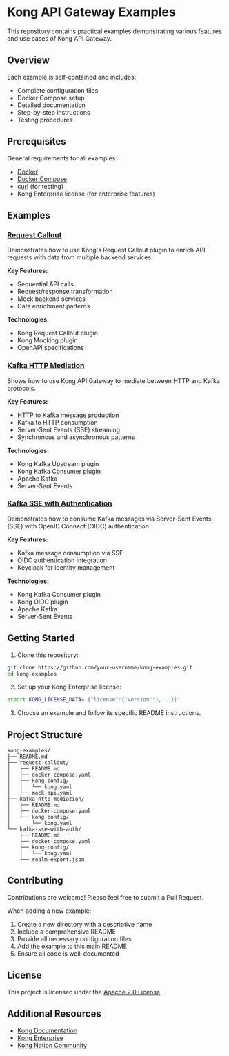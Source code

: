 # Kong API Gateway Examples

This repository contains practical examples demonstrating various features and use cases of Kong API Gateway.

## Overview

Each example is self-contained and includes:
- Complete configuration files
- Docker Compose setup
- Detailed documentation
- Step-by-step instructions
- Testing procedures

## Prerequisites

General requirements for all examples:
- [Docker](https://docs.docker.com/get-docker/)
- [Docker Compose](https://docs.docker.com/compose/install/)
- [curl](https://curl.se/) (for testing)
- Kong Enterprise license (for enterprise features)

## Examples

### [Request Callout](request-callout)

Demonstrates how to use Kong's Request Callout plugin to enrich API requests with data from multiple backend services.

**Key Features:**
- Sequential API calls
- Request/response transformation
- Mock backend services
- Data enrichment patterns

**Technologies:**
- Kong Request Callout plugin
- Kong Mocking plugin
- OpenAPI specifications

### [Kafka HTTP Mediation](kafka-http-mediation)

Shows how to use Kong API Gateway to mediate between HTTP and Kafka protocols.

**Key Features:**
- HTTP to Kafka message production
- Kafka to HTTP consumption
- Server-Sent Events (SSE) streaming
- Synchronous and asynchronous patterns

**Technologies:**
- Kong Kafka Upstream plugin
- Kong Kafka Consumer plugin
- Apache Kafka
- Server-Sent Events

### [Kafka SSE with Authentication](kafka-sse-with-auth)

Demonstrates how to consume Kafka messages via Server-Sent Events (SSE) with OpenID Connect (OIDC) authentication.

**Key Features:**
- Kafka message consumption via SSE
- OIDC authentication integration
- Keycloak for identity management

**Technologies:**
- Kong Kafka Consumer plugin
- Kong OIDC plugin
- Apache Kafka
- Server-Sent Events

## Getting Started

1. Clone this repository:
```sh
git clone https://github.com/your-username/kong-examples.git
cd kong-examples
```

2. Set up your Kong Enterprise license:
```sh
export KONG_LICENSE_DATA='{"license":{"version":1,...}}'
```

3. Choose an example and follow its specific README instructions.

## Project Structure

```
kong-examples/
├── README.md
├── request-callout/
│   ├── README.md
│   ├── docker-compose.yaml
│   ├── kong-config/
│   │   └── kong.yaml
│   └── mock-api.yaml
├── kafka-http-mediation/
│   ├── README.md
│   ├── docker-compose.yaml
│   └── kong-config/
│       └── kong.yaml
└── kafka-sse-with-auth/
    ├── README.md
    ├── docker-compose.yaml
    ├── kong-config/
    │   └── kong.yaml
    └── realm-export.json
```

## Contributing

Contributions are welcome! Please feel free to submit a Pull Request.

When adding a new example:
1. Create a new directory with a descriptive name
2. Include a comprehensive README
3. Provide all necessary configuration files
4. Add the example to this main README
5. Ensure all code is well-documented

## License

This project is licensed under the [Apache 2.0 License](LICENSE).

## Additional Resources

- [Kong Documentation](https://docs.konghq.com/)
- [Kong Enterprise](https://konghq.com/products/kong-enterprise)
- [Kong Nation Community](https://discuss.konghq.com/)
